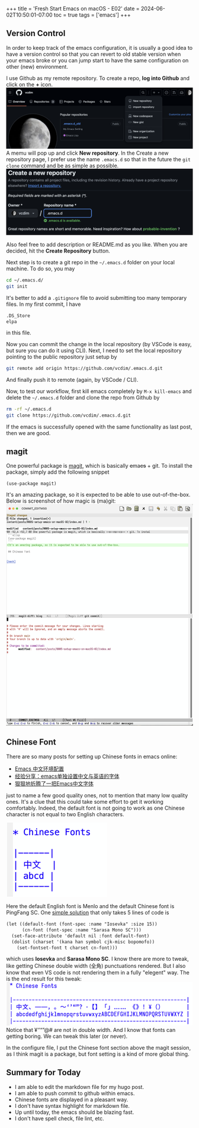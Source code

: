 +++
title = 'Fresh Start Emacs on macOS - E02'
date = 2024-06-02T10:50:01-07:00
toc = true
tags = ['emacs']
+++

## Version Control

In order to keep track of the emacs configuration, it is usually a good idea to have a version control so that you can revert to old stable version when your emacs broke or you can jump start to have the same configuration on other (new) environment.

I use Github as my remote repository. To create a repo, **log into Github** and click on the **+** icon.
![Create Github Repo](create-github-repo.png)
A memu will pop up and click **New repository**. In the Create a new repository page, I prefer use the name `.emacs.d` so that in the future the `git clone` command and be as simple as possible.
![Create New Repo](create-new-repo.png)

Also feel free to add description or README.md as you like. When you are decided, hit the **Create Repository** button.

Next step is to create a git repo in the `~/.emacs.d` folder on your local machine. To do so, you may

```sh
cd ~/.emacs.d/
git init
```

It's better to add a `.gitignore` file to avoid submitting too many temporary files. In my first commit, I have

```git
.DS_Store
elpa
```

in this file.


Now you can commit the change in the local repository (by VSCode is easy, but sure you can do it using CLI). Next, I need to set the local repository pointing to the public repository just setup by

```sh
git remote add origin https://github.com/vcdim/.emacs.d.git
```

And finally push it to remote (again, by VSCode / CLI).

Now, to test our workflow, first kill emacs completely by `M-x kill-emacs` and delete the `~/.emacs.d` folder and clone the repo from Github by

```sh
rm -rf ~/.emacs.d
git clone https://github.com/vcdim/.emacs.d.git
```

If the emacs is successfully opened with the same functionality as last post, then we are good.

## magit

One powerful package is [magit](https://magit.vc/), which is basically ~~e~~ma~~cs~~ + git. To install the package, simply add the following snippet

```elisp
(use-package magit)
```

It's an amazing package, so it is expected to be able to use out-of-the-box. Below is screenshot of how magic is (ma)git:
![magit](magit.png)

## Chinese Font

There are so many posts for setting up Chinese fonts in emacs online:

- [Emacs 中文环境配置](https://blindwith.science/2019/07/443.html/)
- [经验分享：emacs单独设置中文与英语的字体](https://emacs-china.org/t/emacs/15676/2)
- [狠狠地折腾了一把Emacs中文字体](https://baohaojun.github.io/perfect-emacs-chinese-font.html)

just to name a few good quality ones, not to mention that many low quality ones. It's a clue that this could take some effort to get it working comfortably. Indeed, the default font is not going to work as one Chinese character is not equal to two English characters.

![Table Chinese Font Before](table-chinese-font-before.png)

Here the default English font is Menlo and the default Chinese font is PingFang SC. One [simple solution](https://q3yi.me/post/5_set_different_font_family_for_sc_in_emacs/) that only takes 5 lines of code is

```elisp
(let ((default-font (font-spec :name "Iosevka" :size 15))
      (cn-font (font-spec :name "Sarasa Mono SC")))
  (set-face-attribute 'default nil :font default-font)
  (dolist (charset '(kana han symbol cjk-misc bopomofo))
    (set-fontset-font t charset cn-font)))
```

which uses **Iosevka** and **Sarasa Mono SC**. I know there are more to tweak, like getting Chinese double width (全角) punctuations rendered. But I also know that even VS code is not rendering them in a fully "elegent" way. The is the end result for this tweak:
![Table Chinese Font After](table-chinese-font-after.png)
Notice that ¥‘’“”@# are not in double width. And I know that fonts can getting boring. We can tweak this later (or never).

In the configure file, I put the Chinese font section above the magit session, as I think magit is a package, but font setting is a kind of more global thing.

## Summary for Today

- I am able to edit the markdown file for my hugo post.
- I am able to push commit to github within emacs.
- Chinese fonts are displayed in a pleasant way.
- I don't have syntax highlight for markdown file.
- Up until today, the emacs should be blazing fast.
- I don't have spell check, file lint, etc.
